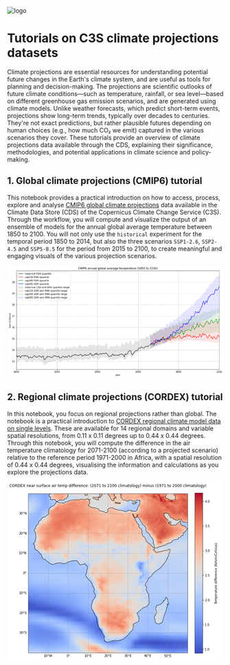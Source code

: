 ![logo](https://climate.copernicus.eu/sites/default/files/custom-uploads/branding/LogoLine_horizon_C3S.png)

# Tutorials on C3S climate projections datasets

Climate projections are essential resources for understanding potential future changes in the Earth's climate system, and are useful as tools for planning and decision-making. The projections are scientific outlooks of future climate conditions—such as temperature, rainfall, or sea level—based on different greenhouse gas emission scenarios, and are generated using climate models. Unlike weather forecasts, which predict short-term events, projections show long-term trends, typically over decades to centuries. They're not exact predictions, but rather plausible futures depending on human choices (e.g., how much CO₂ we emit) captured in the various scenarios they cover. These tutorials provide an overview of climate projections data available through the CDS, explaining their significance, methodologies, and potential applications in climate science and policy-making.

## 1. Global climate projections (CMIP6) tutorial

This notebook provides a practical introduction on how to access, process, explore and analyse [CMIP6 global climate projections](https://cds.climate.copernicus.eu/cdsapp#!/dataset/projections-cmip6?tab=overview) data available in the Climate Data Store (CDS) of the Copernicus Climate Change Service (C3S). Through the workflow, you will compute and visualize the output of an ensemble of models for the annual global average temperature between 1850 to 2100. You will not only use the `historical` experiment for the temporal period 1850 to 2014, but also the three scenarios `SSP1-2.6`, `SSP2-4.5` and `SSP5-8.5` for the period from 2015 to 2100, to create meaningful and engaging visuals of the various projection scenarios.

![logo](./img/projection_CMIP6.png)


## 2. Regional climate projections (CORDEX) tutorial

In this notebook, you focus on regional projections rather than global. The notebook is a practical introduction to [CORDEX regional climate model data on single levels](https://cds.climate.copernicus.eu/cdsapp#!/dataset/projections-cordex-domains-single-levels?tab=overview). These are available for 14 regional domains and variable spatial resolutions, from 0.11 x 0.11 degrees up to 0.44 x 0.44 degrees. Through this notebook, you will compute the difference in the air temperature climatology for 2071-2100 (according to a projected scenario) relative to the reference period 1971-2000 in Africa, with a spatial resolution of 0.44 x 0.44 degrees, visualising the information and calculations as you explore the projections data.

![logo](./img/projection_cordex.png)
